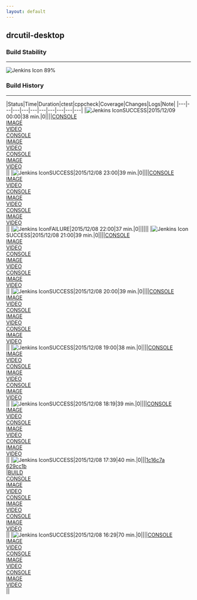 ```yaml
---
layout: default
---
```

## drcutil-desktop
### Build Stability
___
![Jenkins Icon](http://jenkinshrg.github.io/images/48x48/health-80plus.png)
89%
  
### Build History
___
|Status|Time|Duration|<span class='badge'>ctest</span>|<span class='badge'>cppcheck</span>|Coverage|Changes|Logs|Note|
|---|---|---|---|---|---|---|---|---|---|
|![Jenkins Icon](http://jenkinshrg.github.io/images/24x24/blue.png)SUCCESS|2015/12/09 00:00|38 min.|0||||[CONSOLE](https://drive.google.com/file/d/0B54sHwaxmuM4TEExVnlLRVRIaDA/view?usp=drivesdk)<br>[IMAGE](https://drive.google.com/file/d/0B54sHwaxmuM4M2JfUlVaVlh4YW8/view?usp=drivesdk)<br>[VIDEO](https://drive.google.com/file/d/0B54sHwaxmuM4U3EzeGROREVLd00/view?usp=drivesdk)<br>[CONSOLE](https://drive.google.com/file/d/0B54sHwaxmuM4MGZwRTJrVU9nOTA/view?usp=drivesdk)<br>[IMAGE](https://drive.google.com/file/d/0B54sHwaxmuM4UDAtRVh4TGVxZ0U/view?usp=drivesdk)<br>[VIDEO](https://drive.google.com/file/d/0B54sHwaxmuM4VmctcVRxYWJtYmc/view?usp=drivesdk)<br>[CONSOLE](https://drive.google.com/file/d/0B54sHwaxmuM4RzZCVVp3RzBfSGc/view?usp=drivesdk)<br>[IMAGE](https://drive.google.com/file/d/0B54sHwaxmuM4cXprLW5tNGpLTWs/view?usp=drivesdk)<br>[VIDEO](https://drive.google.com/file/d/0B54sHwaxmuM4ZkdxUk11bk53d0k/view?usp=drivesdk)<br>||
|![Jenkins Icon](http://jenkinshrg.github.io/images/24x24/blue.png)SUCCESS|2015/12/08 23:00|39 min.|0||||[CONSOLE](https://drive.google.com/file/d/0B54sHwaxmuM4eFRaMi1WLUtCZ3c/view?usp=drivesdk)<br>[IMAGE](https://drive.google.com/file/d/0B54sHwaxmuM4TFY4UXR3RHJGTDg/view?usp=drivesdk)<br>[VIDEO](https://drive.google.com/file/d/0B54sHwaxmuM4R3VqSU1mLWE3X00/view?usp=drivesdk)<br>[CONSOLE](https://drive.google.com/file/d/0B54sHwaxmuM4RHlYcWtsdXo3aGc/view?usp=drivesdk)<br>[IMAGE](https://drive.google.com/file/d/0B54sHwaxmuM4RjdBZUkwYnhNVnc/view?usp=drivesdk)<br>[VIDEO](https://drive.google.com/file/d/0B54sHwaxmuM4WEt6MTR3VkVVMU0/view?usp=drivesdk)<br>[CONSOLE](https://drive.google.com/file/d/0B54sHwaxmuM4S0pGSEJUYkpOdnc/view?usp=drivesdk)<br>[IMAGE](https://drive.google.com/file/d/0B54sHwaxmuM4VE9iWHhUeGNSX2s/view?usp=drivesdk)<br>[VIDEO](https://drive.google.com/file/d/0B54sHwaxmuM4a2IyQmYweGlncmc/view?usp=drivesdk)<br>||
|![Jenkins Icon](http://jenkinshrg.github.io/images/24x24/red.png)FAILURE|2015/12/08 22:00|37 min.|0||||||
|![Jenkins Icon](http://jenkinshrg.github.io/images/24x24/blue.png)SUCCESS|2015/12/08 21:00|39 min.|0||||[CONSOLE](https://drive.google.com/file/d/0B54sHwaxmuM4Qmt2QWVSX2QzWkk/view?usp=drivesdk)<br>[IMAGE](https://drive.google.com/file/d/0B54sHwaxmuM4cW0yN282WU5pVkU/view?usp=drivesdk)<br>[VIDEO](https://drive.google.com/file/d/0B54sHwaxmuM4N1lLSVNzbFVpRmM/view?usp=drivesdk)<br>[CONSOLE](https://drive.google.com/file/d/0B54sHwaxmuM4dHFOenZlSVVockE/view?usp=drivesdk)<br>[IMAGE](https://drive.google.com/file/d/0B54sHwaxmuM4ZUlNZ2tuZE9YWUE/view?usp=drivesdk)<br>[VIDEO](https://drive.google.com/file/d/0B54sHwaxmuM4Wkl6SGNqY2ZENVE/view?usp=drivesdk)<br>[CONSOLE](https://drive.google.com/file/d/0B54sHwaxmuM4SW9uck1wUGo2clU/view?usp=drivesdk)<br>[IMAGE](https://drive.google.com/file/d/0B54sHwaxmuM4azZtM0VRRFcyTWs/view?usp=drivesdk)<br>[VIDEO](https://drive.google.com/file/d/0B54sHwaxmuM4bzJ6aFVycG1pazQ/view?usp=drivesdk)<br>||
|![Jenkins Icon](http://jenkinshrg.github.io/images/24x24/blue.png)SUCCESS|2015/12/08 20:00|39 min.|0||||[CONSOLE](https://drive.google.com/file/d/0B54sHwaxmuM4YVhJUTczaVZfX28/view?usp=drivesdk)<br>[IMAGE](https://drive.google.com/file/d/0B54sHwaxmuM4OW5JQmY1LUFmcUU/view?usp=drivesdk)<br>[VIDEO](https://drive.google.com/file/d/0B54sHwaxmuM4czU5VnhVMEJpN3M/view?usp=drivesdk)<br>[CONSOLE](https://drive.google.com/file/d/0B54sHwaxmuM4RTJjZUtBbXdzUWs/view?usp=drivesdk)<br>[IMAGE](https://drive.google.com/file/d/0B54sHwaxmuM4SElRaHRkNE05WFE/view?usp=drivesdk)<br>[VIDEO](https://drive.google.com/file/d/0B54sHwaxmuM4NXhQVjVvRDktWXc/view?usp=drivesdk)<br>[CONSOLE](https://drive.google.com/file/d/0B54sHwaxmuM4Zmh3emlwellzWkk/view?usp=drivesdk)<br>[IMAGE](https://drive.google.com/file/d/0B54sHwaxmuM4MFpPTXd6cG1Obmc/view?usp=drivesdk)<br>[VIDEO](https://drive.google.com/file/d/0B54sHwaxmuM4T2d3MFl0THFacHc/view?usp=drivesdk)<br>||
|![Jenkins Icon](http://jenkinshrg.github.io/images/24x24/blue.png)SUCCESS|2015/12/08 19:00|38 min.|0||||[CONSOLE](https://drive.google.com/file/d/0B54sHwaxmuM4U3g3VVdXUklWa2c/view?usp=drivesdk)<br>[IMAGE](https://drive.google.com/file/d/0B54sHwaxmuM4SUh5NHpySUxFTU0/view?usp=drivesdk)<br>[VIDEO](https://drive.google.com/file/d/0B54sHwaxmuM4MTMzT2tIZFhybDQ/view?usp=drivesdk)<br>[CONSOLE](https://drive.google.com/file/d/0B54sHwaxmuM4RVlHLTlhWnRFQ1U/view?usp=drivesdk)<br>[IMAGE](https://drive.google.com/file/d/0B54sHwaxmuM4YTJoTDlpRFpCV0k/view?usp=drivesdk)<br>[VIDEO](https://drive.google.com/file/d/0B54sHwaxmuM4SFE0SmUzM0NhV1k/view?usp=drivesdk)<br>[CONSOLE](https://drive.google.com/file/d/0B54sHwaxmuM4NGRLMGlQMDYxdmM/view?usp=drivesdk)<br>[IMAGE](https://drive.google.com/file/d/0B54sHwaxmuM4cm83MnNVNDFlekE/view?usp=drivesdk)<br>[VIDEO](https://drive.google.com/file/d/0B54sHwaxmuM4QmpJbWlqaWQ0UFU/view?usp=drivesdk)<br>||
|![Jenkins Icon](http://jenkinshrg.github.io/images/24x24/blue.png)SUCCESS|2015/12/08 18:19|39 min.|0||||[CONSOLE](https://drive.google.com/file/d/0B54sHwaxmuM4MDhlT09zVGtYcTQ/view?usp=drivesdk)<br>[IMAGE](https://drive.google.com/file/d/0B54sHwaxmuM4cTJhdGkyMU04TUU/view?usp=drivesdk)<br>[VIDEO](https://drive.google.com/file/d/0B54sHwaxmuM4eDJXUjFVM0w3c0E/view?usp=drivesdk)<br>[CONSOLE](https://drive.google.com/file/d/0B54sHwaxmuM4Vi1UQXphUGE3VTg/view?usp=drivesdk)<br>[IMAGE](https://drive.google.com/file/d/0B54sHwaxmuM4ZGo0N0szN1Fsem8/view?usp=drivesdk)<br>[VIDEO](https://drive.google.com/file/d/0B54sHwaxmuM4S19uSG9FbDlEdTQ/view?usp=drivesdk)<br>[CONSOLE](https://drive.google.com/file/d/0B54sHwaxmuM4b1k4a3ctSUlKU0E/view?usp=drivesdk)<br>[IMAGE](https://drive.google.com/file/d/0B54sHwaxmuM4NldXRWl3eWJXaXc/view?usp=drivesdk)<br>[VIDEO](https://drive.google.com/file/d/0B54sHwaxmuM4UDlXRkptQzQzdjg/view?usp=drivesdk)<br>||
|![Jenkins Icon](http://jenkinshrg.github.io/images/24x24/blue.png)SUCCESS|2015/12/08 17:39|40 min.|0|||[1c16c7a](https://github.com/jrl-umi3218/hrpcnoid/commit/1c16c7a)<br>[629cc1b](https://github.com/jrl-umi3218/hrpcnoid/commit/629cc1b)<br>|[BUILD](https://drive.google.com/file/d/0B54sHwaxmuM4M1k3X3pwTXVjSEE/view?usp=drivesdk)<br>[CONSOLE](https://drive.google.com/file/d/0B54sHwaxmuM4eVM3VTItQ2VweDQ/view?usp=drivesdk)<br>[IMAGE](https://drive.google.com/file/d/0B54sHwaxmuM4QkNCNF9OMWxpTVk/view?usp=drivesdk)<br>[VIDEO](https://drive.google.com/file/d/0B54sHwaxmuM4Vi11eUdvNzNBVW8/view?usp=drivesdk)<br>[CONSOLE](https://drive.google.com/file/d/0B54sHwaxmuM4NVVqOHQ3bms3VHM/view?usp=drivesdk)<br>[IMAGE](https://drive.google.com/file/d/0B54sHwaxmuM4OG1wcHcxckN3czA/view?usp=drivesdk)<br>[VIDEO](https://drive.google.com/file/d/0B54sHwaxmuM4NV9QNWVpOFpPdHM/view?usp=drivesdk)<br>[CONSOLE](https://drive.google.com/file/d/0B54sHwaxmuM4bEFoRmpoS056Vjg/view?usp=drivesdk)<br>[IMAGE](https://drive.google.com/file/d/0B54sHwaxmuM4aDRMWm1YRlB6Rlk/view?usp=drivesdk)<br>[VIDEO](https://drive.google.com/file/d/0B54sHwaxmuM4d05ya1FUd1ItUDQ/view?usp=drivesdk)<br>||
|![Jenkins Icon](http://jenkinshrg.github.io/images/24x24/blue.png)SUCCESS|2015/12/08 16:29|70 min.|0||||[CONSOLE](https://drive.google.com/file/d/0B54sHwaxmuM4RVUteUdyVWU1QnM/view?usp=drivesdk)<br>[IMAGE](https://drive.google.com/file/d/0B54sHwaxmuM4MmtSR0ZmekFwbWc/view?usp=drivesdk)<br>[VIDEO](https://drive.google.com/file/d/0B54sHwaxmuM4WjdIamIxS0JsR0k/view?usp=drivesdk)<br>[CONSOLE](https://drive.google.com/file/d/0B54sHwaxmuM4b283eFQ5MV9oUkE/view?usp=drivesdk)<br>[IMAGE](https://drive.google.com/file/d/0B54sHwaxmuM4aEM0b1NFakdzOHM/view?usp=drivesdk)<br>[VIDEO](https://drive.google.com/file/d/0B54sHwaxmuM4UWh3S1dubDVaMkE/view?usp=drivesdk)<br>[CONSOLE](https://drive.google.com/file/d/0B54sHwaxmuM4WkIyTGEyRElYZDQ/view?usp=drivesdk)<br>[IMAGE](https://drive.google.com/file/d/0B54sHwaxmuM4UzQ2czNEdnlSaFE/view?usp=drivesdk)<br>[VIDEO](https://drive.google.com/file/d/0B54sHwaxmuM4cWdYYWdZZUZQS3c/view?usp=drivesdk)<br>||
